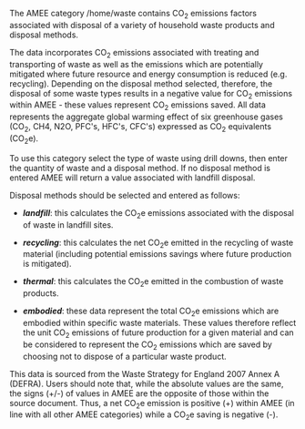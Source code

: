 The AMEE category /home/waste contains CO<sub>2</sub> emissions factors
associated with disposal of a variety of household waste products and
disposal methods.

The data incorporates CO<sub>2</sub> emissions associated with treating and
transporting of waste as well as the emissions which are potentially
mitigated where future resource and energy consumption is reduced (e.g.
recycling). Depending on the disposal method selected, therefore, the
disposal of some waste types results in a negative value for CO<sub>2</sub>
emissions within AMEE - these values represent CO<sub>2</sub> emissions saved.
All data represents the aggregate global warming effect of six
greenhouse gases (CO<sub>2</sub>, CH4, N2O, PFC's, HFC's, CFC's) expressed as
CO<sub>2</sub> equivalents (CO<sub>2</sub>e).

To use this category select the type of waste using drill downs, then
enter the quantity of waste and a disposal method. If no disposal method
is entered AMEE will return a value associated with landfill disposal.

Disposal methods should be selected and entered as follows:

  - ***landfill***: this calculates the CO<sub>2</sub>e emissions associated
    with the disposal of waste in landfill sites.

<!-- end list -->

  - ***recycling***: this calculates the net CO<sub>2</sub>e emitted in the
    recycling of waste material (including potential emissions savings
    where future production is mitigated).

<!-- end list -->

  - ***thermal***: this calculates the CO<sub>2</sub>e emitted in the
    combustion of waste products.

<!-- end list -->

  - ***embodied***: these data represent the total CO<sub>2</sub>e emissions
    which are embodied within specific waste materials. These values
    therefore reflect the unit CO<sub>2</sub> emissions of future production
    for a given material and can be considered to represent the CO<sub>2</sub>
    emissions which are saved by choosing not to dispose of a particular
    waste product.

This data is sourced from the Waste Strategy for England 2007 Annex A
(DEFRA). Users should note that, while the absolute values are the same,
the signs (+/-) of values in AMEE are the opposite of those within the
source document. Thus, a net CO<sub>2</sub>e emission is positive (+) within
AMEE (in line with all other AMEE categories) while a CO<sub>2</sub>e saving is
negative (-).
